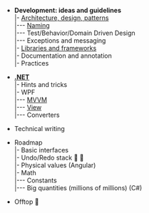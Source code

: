 - __Development: ideas and guidelines__\
|- [Architecture, design, patterns](dev/design.md)\
|--- [Naming](dev/naming.md)\
|--- Test/Behavior/Domain Driven Design\
|--- Exceptions and messaging\
|- [Libraries and frameworks](dev/ext-frameworks_libraries.md)\
|- Documentation and annotation\
|- Practices

- [__.NET__](dev/.net)\
|- Hints and tricks\
|- WPF\
|--- [MVVM](dev/.net/wpf/wpf-mvvm.md)\
|--- [View](dev/.net/wpf/wpf-view.md)\
|--- Converters

- Technical writing 

- Roadmap\
|- Basic interfaces\
|- Undo/Redo stack :link: :construction:\
|- Physical values (Angular)\
|- Math\
|--- Constants\
|--- Big quantities (millions of millions) (C#)

- Offtop :rat:
